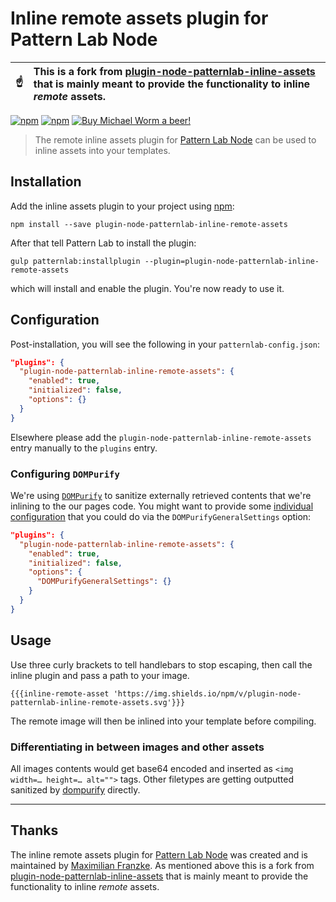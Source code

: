 # Inline remote assets plugin for Pattern Lab Node

| :point_up: | This is a fork from [plugin-node-patternlab-inline-assets](https://github.com/michaelworm/plugin-node-patternlab-inline-assets) that is mainly meant to provide the functionality to inline _remote_ assets. |
| ---------- | :----------------------------------------------------------------------------------------------------------------------------------------------------------------------------------------------------------- |

[![npm](https://img.shields.io/npm/v/plugin-node-patternlab-inline-remote-assets.svg?maxAge=86400)](https://www.npmjs.com/package/plugin-node-patternlab-inline-remote-assets)
[![npm](https://img.shields.io/npm/dt/plugin-node-patternlab-inline-remote-assets.svg?maxAge=86400)](https://www.npmjs.com/package/plugin-node-patternlab-inline-remote-assets)
[![Buy Michael Worm a beer!](https://img.shields.io/badge/Buy%20Michael%20Worm%20a%20beer!-%F0%9F%8D%BA-yellow.svg)](https://www.paypal.me/Miw0)

> The remote inline assets plugin for [Pattern Lab Node](https://github.com/pattern-lab/patternlab-node) can be used to inline assets into your templates.

## Installation

Add the inline assets plugin to your project using [npm](http://npmjs.com/):

    npm install --save plugin-node-patternlab-inline-remote-assets

After that tell Pattern Lab to install the plugin:

    gulp patternlab:installplugin --plugin=plugin-node-patternlab-inline-remote-assets

which will install and enable the plugin. You're now ready to use it.

## Configuration

Post-installation, you will see the following in your `patternlab-config.json`:

```json
"plugins": {
  "plugin-node-patternlab-inline-remote-assets": {
    "enabled": true,
    "initialized": false,
    "options": {}
  }
}
```

Elsewhere please add the `plugin-node-patternlab-inline-remote-assets` entry manually to the `plugins` entry.

### Configuring `DOMPurify`

We're using [`DOMPurify`](https://www.npmjs.com/package/dompurify) to sanitize externally retrieved contents that we're inlining to the our pages code. You might want to provide some [individual configuration](https://www.npmjs.com/package/dompurify#user-content-can-i-configure-dompurify) that you could do via the `DOMPurifyGeneralSettings` option:

```json
"plugins": {
  "plugin-node-patternlab-inline-remote-assets": {
    "enabled": true,
    "initialized": false,
    "options": {
      "DOMPurifyGeneralSettings": {}
    }
  }
}
```

## Usage

Use three curly brackets to tell handlebars to stop escaping, then call the inline plugin and pass a path to your image.

    {{{inline-remote-asset 'https://img.shields.io/npm/v/plugin-node-patternlab-inline-remote-assets.svg'}}}

The remote image will then be inlined into your template before compiling.

### Differentiating in between images and other assets

All images contents would get base64 encoded and inserted as `<img width=… height=… alt="">` tags. Other filetypes are getting outputted sanitized by [dompurify](https://www.npmjs.com/package/dompurify) directly.

---

## Thanks

The inline remote assets plugin for [Pattern Lab Node](https://github.com/pattern-lab/patternlab-node) was created and is maintained by [Maximilian Franzke](https://github.com/mfranzke/). As mentioned above this is a fork from [plugin-node-patternlab-inline-assets](https://github.com/michaelworm/plugin-node-patternlab-inline-assets) that is mainly meant to provide the functionality to inline _remote_ assets.

```

```
